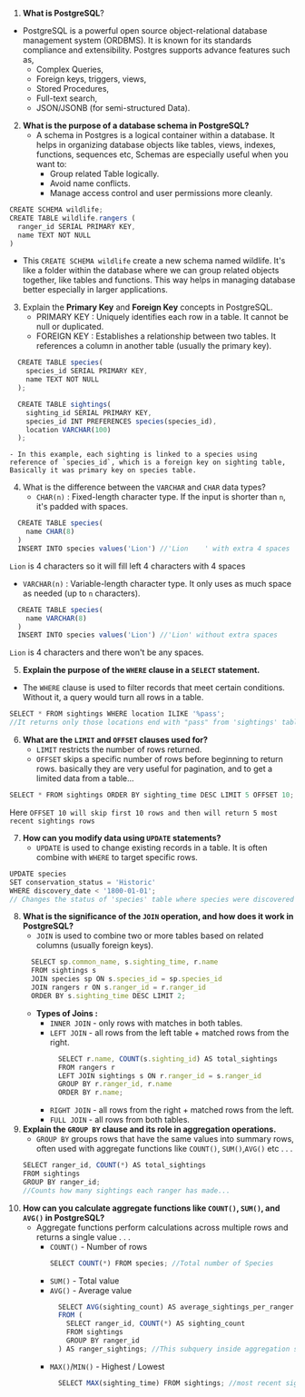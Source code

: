 1. **What is PostgreSQL**?

- PostgreSQL is a powerful open source object-relational database management system (ORDBMS). It is known for its standards compliance and extensibility. Postgres supports advance features such as,
  - Complex Queries,
  - Foreign keys, triggers, views,
  - Stored Procedures,
  - Full-text search,
  - JSON/JSONB (for semi-structured Data).

2. **What is the purpose of a database schema in PostgreSQL?**
   - A schema in Postgres is a logical container within a database. It helps in organizing database objects like tables, views, indexes, functions, sequences etc, Schemas are especially useful when you want to:
     - Group related Table logically.
     - Avoid name conflicts.
     - Manage access control and user permissions more cleanly.

```javascript
CREATE SCHEMA wildlife;
CREATE TABLE wildlife.rangers (
  ranger_id SERIAL PRIMARY KEY,
  name TEXT NOT NULL
)
```

- This `CREATE SCHEMA wildlife` create a new schema named wildlife. It's like a folder within the database where we can group related objects together, like tables and functions. This way helps in managing database better especially in larger applications.

3. Explain the **Primary Key** and **Foreign Key** concepts in PostgreSQL.
   - PRIMARY KEY : Uniquely identifies each row in a table. It cannot be null or duplicated.
   - FOREIGN KEY : Establishes a relationship between two tables. It references a column in another table (usually the primary key).

```javascript
  CREATE TABLE species(
    species_id SERIAL PRIMARY KEY,
    name TEXT NOT NULL
  );

  CREATE TABLE sightings(
    sighting_id SERIAL PRIMARY KEY,
    species_id INT PREFERENCES species(species_id),
    location VARCHAR(100)
  );

```

    - In this example, each sighting is linked to a species using reference of `species_id`, which is a foreign key on sighting table, Basically it was primary key on species table.

4. What is the difference between the `VARCHAR` and `CHAR` data types?
   - `CHAR(n)` : Fixed-length character type. If the input is shorter than `n`, it's padded with spaces.

```javascript
  CREATE TABLE species(
    name CHAR(8)
  )
  INSERT INTO species values('Lion') //'Lion    ' with extra 4 spaces
```

`Lion` is 4 characters so it will fill left 4 characters with 4 spaces

- `VARCHAR(n)` : Variable-length character type. It only uses as much space as needed (up to `n` characters).

```javascript
  CREATE TABLE species(
    name VARCHAR(8)
  )
  INSERT INTO species values('Lion') //'Lion' without extra spaces
```

`Lion` is 4 characters and there won't be any spaces.

5. **Explain the purpose of the `WHERE` clause in a `SELECT` statement.**

- The `WHERE` clause is used to filter records that meet certain conditions. Without it, a query would turn all rows in a table.

```javascript
SELECT * FROM sightings WHERE location ILIKE '%pass';
//It returns only those locations end with "pass" from 'sightings' table...
```

6. **What are the `LIMIT` and `OFFSET` clauses used for?**
   - `LIMIT` restricts the number of rows returned.
   - `OFFSET` skips a specific number of rows before beginning to return rows.
     basically they are very useful for pagination, and to get a limited data from a table...

```javascript
SELECT * FROM sightings ORDER BY sighting_time DESC LIMIT 5 OFFSET 10;
```

Here `OFFSET 10 will skip first 10 rows and then will return 5 most recent sightings rows`

7. **How can you modify data using `UPDATE` statements?**
   - `UPDATE` is used to change existing records in a table. It is often combine with `WHERE` to target specific rows.

```javascript
UPDATE species
SET conservation_status = 'Historic'
WHERE discovery_date < '1800-01-01';
// Changes the status of 'species' table where species were discovered before 1800 to 'Historic'...
```

8. **What is the significance of the `JOIN` operation, and how does it work in PostgreSQL?**
   - `JOIN` is used to combine two or more tables based on related columns (usually foreign keys).
   ```javascript
     SELECT sp.common_name, s.sighting_time, r.name
     FROM sightings s
     JOIN species sp ON s.species_id = sp.species_id
     JOIN rangers r ON s.ranger_id = r.ranger_id
     ORDER BY s.sighting_time DESC LIMIT 2;
   ```
   - **Types of Joins :**
     - `INNER JOIN` - only rows with matches in both tables.
     - `LEFT JOIN` - all rows from the left table + matched rows from the right.
       ```javascript
         SELECT r.name, COUNT(s.sighting_id) AS total_sightings
         FROM rangers r
         LEFT JOIN sightings s ON r.ranger_id = s.ranger_id
         GROUP BY r.ranger_id, r.name
         ORDER BY r.name;
       ```
     - `RIGHT JOIN` - all rows from the right + matched rows from the left.
     - `FULL JOIN` - all rows from both tables.
9. **Explain the `GROUP BY` clause and its role in aggregation operations.**
   - `GROUP BY` groups rows that have the same values into summary rows, often used with aggregate functions like `COUNT()`, `SUM()`,`AVG()` etc . . .
   ```javascript
   SELECT ranger_id, COUNT(*) AS total_sightings
   FROM sightings
   GROUP BY ranger_id;
   //Counts how many sightings each ranger has made...
   ```
10. **How can you calculate aggregate functions like `COUNT()`, `SUM()`, and `AVG()` in PostgreSQL?**
    - Aggregate functions perform calculations across multiple rows and returns a single value . . .
      - `COUNT()` - Number of rows
        ```javascript
        SELECT COUNT(*) FROM species; //Total number of Species
        ```
      - `SUM()` - Total value
      - `AVG()` - Average value
        ```javascript
          SELECT AVG(sighting_count) AS average_sightings_per_ranger
          FROM (
            SELECT ranger_id, COUNT(*) AS sighting_count
            FROM sightings
            GROUP BY ranger_id
          ) AS ranger_sightings; //This subquery inside aggregation shows the average of  sightings...
        ```
      - `MAX()`/`MIN()` - Highest / Lowest
        ```javascript
          SELECT MAX(sighting_time) FROM sightings; //most recent sighting_time
        ```
